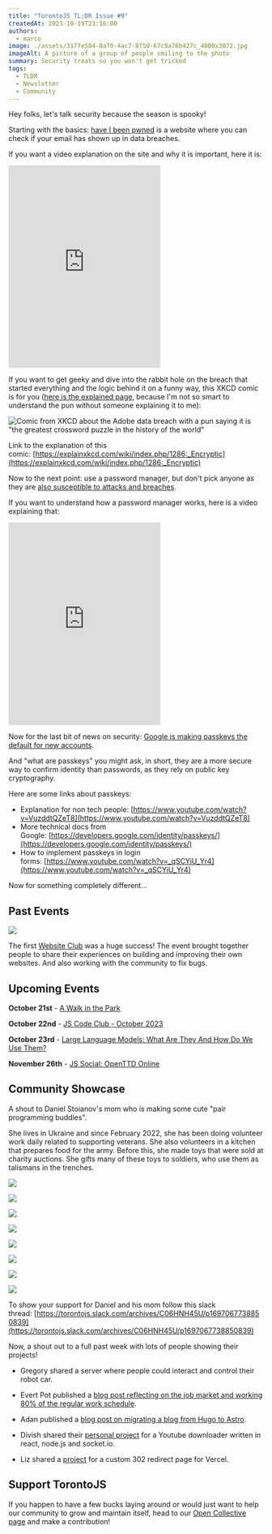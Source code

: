 ```yaml
---
title: "TorontoJS TL;DR Issue #9"
createdAt: 2023-10-19T23:16:00
authors:
  - marco
image: ./assets/317fe584-0a70-4ac7-8f50-67c9a76b427c_4080x3072.jpg
imageAlt: A picture of a group of people smiling to the photo
summary: Security treats so you won't get tricked
tags:
  - TLDR
  - Newsletter
  - Community
---
```


Hey folks, let's talk security because the season is spooky!

Starting with the basics: [have I been pwned](https://haveibeenpwned.com/) is a website where you can check if your email has shown up in data breaches.

If you want a video explanation on the site and why it is important, here it is:

<iframe src="https://www.youtube-nocookie.com/embed/OnpQNLrzoW0" width="300" height="400" frameborder="no" scrolling="no" loading="lazy" allowtransparency="true" allowfullscreen="true" credentialless="true" referrerPolicy="no-referrer" sandbox="allow-scripts allow-same-origin" allow="accelerometer 'none'; ambient-light-sensor 'none'; autoplay 'none'; battery 'none'; browsing-topics 'none'; camera 'none'; display-capture 'none'; domain-agent 'none'; document-domain 'none'; encrypted-media 'none'; execution-while-not-rendered 'none'; execution-while-out-of-viewport ''; gamepad 'none'; geolocation 'none'; gyroscope 'none'; hid 'none'; identity-credentials-get 'none'; idle-detection 'none'; local-fonts 'none'; magnetometer 'none'; microphone 'none'; midi 'none'; otp-credentials 'none'; payment 'none'; picture-in-picture 'none'; publickey-credentials-create 'none'; publickey-credentials-get 'none'; screen-wake-lock 'none'; serial 'none'; speaker-selection 'none'; usb 'none'; window-management 'none'; xr-spatial-tracking 'none'", csp="sandbox allow-scripts allow-same-origin"></iframe>

If you want to get geeky and dive into the rabbit hole on the breach that started everything and the logic behind it on a funny way, this XKCD comic is for you ([here is the explained page](https://explainxkcd.com/wiki/index.php/1286:_Encryptic), because I'm not so smart to understand the pun without someone explaining it to me):

![Comic from XKCD about the Adobe data breach with a pun saying it is "the greatest crossword puzzle in the history of the world"](./assets/abf43eda-2828-4061-bee1-e47374f7464c_473x541.jpg)

Link to the explanation of this comic: [https://explainxkcd.com/wiki/index.php/1286:_Encryptic](https://explainxkcd.com/wiki/index.php/1286:_Encryptic)

Now to the next point: use a password manager, but don't pick anyone as they are [also susceptible to attacks and breaches](https://www.youtube.com/watch?v=WfHnF66L-Os).

If you want to understand how a password manager works, here is a video explaining that:

<iframe src="https://www.youtube-nocookie.com/embed/w68BBPDAWr8" width="300" height="400" frameborder="no" scrolling="no" loading="lazy" allowtransparency="true" allowfullscreen="true" credentialless="true" referrerPolicy="no-referrer" sandbox="allow-scripts allow-same-origin" allow="accelerometer 'none'; ambient-light-sensor 'none'; autoplay 'none'; battery 'none'; browsing-topics 'none'; camera 'none'; display-capture 'none'; domain-agent 'none'; document-domain 'none'; encrypted-media 'none'; execution-while-not-rendered 'none'; execution-while-out-of-viewport ''; gamepad 'none'; geolocation 'none'; gyroscope 'none'; hid 'none'; identity-credentials-get 'none'; idle-detection 'none'; local-fonts 'none'; magnetometer 'none'; microphone 'none'; midi 'none'; otp-credentials 'none'; payment 'none'; picture-in-picture 'none'; publickey-credentials-create 'none'; publickey-credentials-get 'none'; screen-wake-lock 'none'; serial 'none'; speaker-selection 'none'; usb 'none'; window-management 'none'; xr-spatial-tracking 'none'", csp="sandbox allow-scripts allow-same-origin"></iframe>

Now for the last bit of news on security: [Google is making passkeys the default for new accounts](https://blog.google/technology/safety-security/passkeys-default-google-accounts/).

And "what are passkeys" you might ask, in short, they are a more secure way to confirm identity than passwords, as they rely on public key cryptography.

Here are some links about passkeys:

- Explanation for non tech people: [https://www.youtube.com/watch?v=VuzddtQZeT8](https://www.youtube.com/watch?v=VuzddtQZeT8)
- More technical docs from Google: [https://developers.google.com/identity/passkeys/](https://developers.google.com/identity/passkeys/)
- How to implement passkeys in login forms: [https://www.youtube.com/watch?v=_qSCYiU_Yr4](https://www.youtube.com/watch?v=_qSCYiU_Yr4)

Now for something completely different…

## Past Events

![](./assets/317fe584-0a70-4ac7-8f50-67c9a76b427c_4080x3072.jpg)

The first [Website Club](https://guild.host/events/js-website-club-1-3bi8wo) was a huge success! The event brought together people to share their experiences on building and improving their own websites. And also working with the community to fix bugs.

## Upcoming Events

**October 21st** - [A Walk in the Park](https://guild.host/events/a-walk-in-the-park-c5d468)

**October 22nd** - [JS Code Club - October 2023](https://guild.host/events/js-code-club-october-jaxjra)

**October 23rd** - [Large Language Models: What Are They And How Do We Use Them?](https://www.meetup.com/techtank-to/events/296408305/)

**November 26th** - [JS Social: OpenTTD Online](https://guild.host/events/js-social-openttd-online-a76bbz)

## Community Showcase

A shout to Daniel Stoianov's mom who is making some cute "pair programming buddies".

She lives in Ukraine and since February 2022, she has been doing volunteer work daily related to supporting veterans. She also volunteers in a kitchen that prepares food for the army. Before this, she made toys that were sold at charity auctions. She gifts many of these toys to soldiers, who use them as talismans in the trenches.

![](./assets/9e5c5bf8-48f2-4d09-9f11-6a80adeebdcb_720x1280.jpg)

![](./assets/dc729c9e-a8e2-48fd-b403-211ae6c623d7_1280x797.jpg)

![](./assets/6ab1706b-2236-4c34-879d-41df5abe821b_1280x797.jpg)

![](./assets/4f66484e-5af7-4efe-ab06-02613629e8f1_1280x797.jpg)

![](./assets/f333c673-0621-45a1-aa66-6c116fca9a44_1280x960.jpg)

![](./assets/065ec7cd-42e7-4bd1-8222-8f5f0b221245_1280x797.jpg)

![](./assets/3ba819dc-5114-4672-89b6-6d44e79d4684_1280x797.jpg)

![](./assets/1f6d0927-20ec-4691-aabf-9af1dccc9123_960x1280.jpg)

To show your support for Daniel and his mom follow this slack thread: [https://torontojs.slack.com/archives/C06HNH45U/p1697067738850839](https://torontojs.slack.com/archives/C06HNH45U/p1697067738850839)

Now, a shout out to a full past week with lots of people showing their projects!

- Gregory shared a server where people could interact and control their robot car.

- Evert Pot published a [blog post reflecting on the job market and working 80% of the regular work schedule](https://evertpot.com/on-80-percent-jobs/).

- Adan published a [blog post on migrating a blog from Hugo to Astro](https://mckerlie.com/posts/migrating-your-blog-from-hugo-to-astro).

- Divish shared their [personal project](https://github.com/divishram/Youtube-downloader) for a Youtube downloader written in react, node.js and socket.io.

- Liz shared a [project](https://github.com/GingerKiwi/302-gingerkiwi-redirect-vercel) for a custom 302 redirect page for Vercel.

## Support TorontoJS

If you happen to have a few bucks laying around or would just want to help our community to grow and maintain itself, head to our [Open Collective page](https://opencollective.com/torontojs) and make a contribution!
